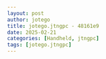 ```yaml
---
layout: post
author: jotego
title: jotego.jtngpc - 48161e9
date: 2025-02-21
categories: [Handheld, jtngpc]
tags: [jotego.jtngpc]
---
```


